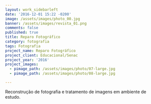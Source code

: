 ```yaml
---
layout: work_sidebarleft
date: '2016-12-01 15:22 -0200'
image: /assets/images/photo_00.jpg
banner: /assets/images/revista_01.png
comments: false
published: true
title: Reparo Fotográfico
category: fotografia
tags: Fotografia
project_name: Reparo Fotográfico
project_client: Educacional/Senac
project_year: '2016'
project_images:
  - pimage_path: /assets/images/photo/07-large.jpg
  - pimage_path: /assets/images/photo/08-large.jpg

---
```

Reconstrução de fotografia e tratamento de imagens em ambiente de estudo.
